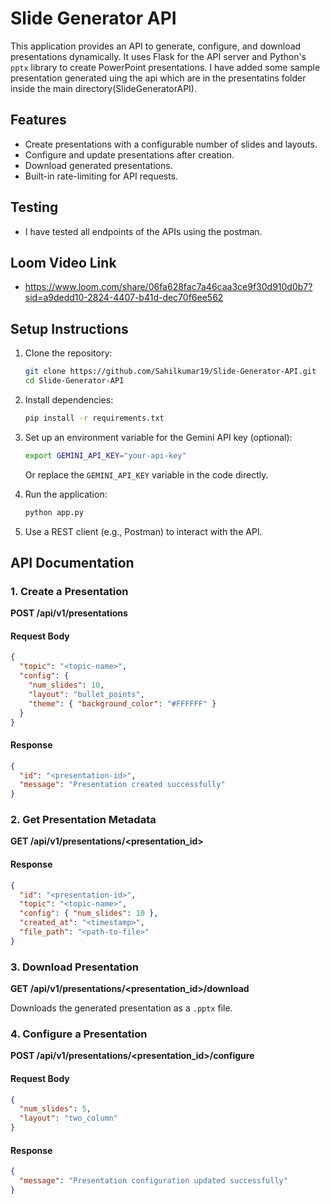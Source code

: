# Slide Generator API

This application provides an API to generate, configure, and download presentations dynamically. It uses Flask for the API server and Python's `pptx` library to create PowerPoint presentations. I have added some sample presentation generated uing the api which are in the presentatins folder inside the main directory(SlideGeneratorAPI).

## Features

- Create presentations with a configurable number of slides and layouts.
- Configure and update presentations after creation.
- Download generated presentations.
- Built-in rate-limiting for API requests.

## Testing

- I have tested all endpoints of the APIs using the postman.

## Loom Video Link

- https://www.loom.com/share/06fa628fac7a46caa3ce9f30d910d0b7?sid=a9dedd10-2824-4407-b41d-dec70f6ee562

## Setup Instructions

1. Clone the repository:

   ```bash
   git clone https://github.com/Sahilkumar19/Slide-Generator-API.git
   cd Slide-Generator-API
   ```

2. Install dependencies:

   ```bash
   pip install -r requirements.txt
   ```

3. Set up an environment variable for the Gemini API key (optional):

   ```bash
   export GEMINI_API_KEY="your-api-key"
   ```

   Or replace the `GEMINI_API_KEY` variable in the code directly.

4. Run the application:

   ```bash
   python app.py
   ```

5. Use a REST client (e.g., Postman) to interact with the API.

## API Documentation

### 1. Create a Presentation

**POST /api/v1/presentations**

#### Request Body

```json
{
  "topic": "<topic-name>",
  "config": {
    "num_slides": 10,
    "layout": "bullet_points",
    "theme": { "background_color": "#FFFFFF" }
  }
}
```

#### Response

```json
{
  "id": "<presentation-id>",
  "message": "Presentation created successfully"
}
```

### 2. Get Presentation Metadata

**GET /api/v1/presentations/<presentation_id>**

#### Response

```json
{
  "id": "<presentation-id>",
  "topic": "<topic-name>",
  "config": { "num_slides": 10 },
  "created_at": "<timestamp>",
  "file_path": "<path-to-file>"
}
```

### 3. Download Presentation

**GET /api/v1/presentations/<presentation_id>/download**

Downloads the generated presentation as a `.pptx` file.

### 4. Configure a Presentation

**POST /api/v1/presentations/<presentation_id>/configure**

#### Request Body

```json
{
  "num_slides": 5,
  "layout": "two_column"
}
```

#### Response

```json
{
  "message": "Presentation configuration updated successfully"
}
```

